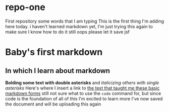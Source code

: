# repo-one
First repository
some words that I am typing
This is the first thing I'm adding here today. i haven't learned markdown yet, I'm just trying this again to make sure I know how to do it still
oops
please let it save
jsf 
# Baby's first markdown
## In which I learn about markdown
**Bolding some text with double asterisks** and *italicizing others with single asterisks*
Here's where I insert a link to [the text that taught me these basic markdown forms](https://www.markdownguide.org/cheat-sheet/)
still not sure what to use the `code` command for, but since code is the foundation of all of this I'm excited to learn more
I've now saved the document and will be uploading this again
